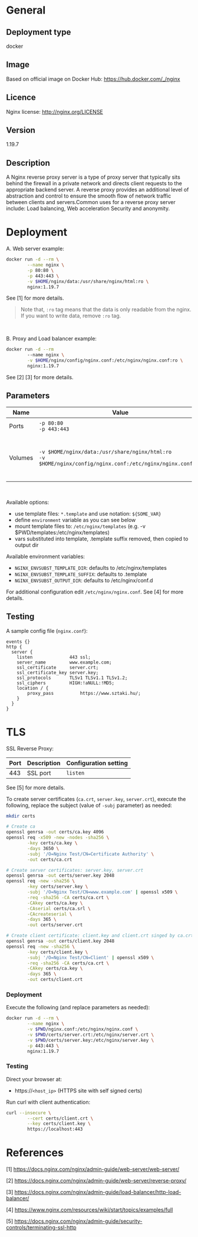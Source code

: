 # General

## Deployment type

docker

## Image

Based on official image on Docker Hub: https://hub.docker.com/_/nginx

## Licence

Nginx license: http://nginx.org/LICENSE

## Version

1.19.7

## Description

A Nginx reverse proxy server is a type of proxy server that typically sits behind the firewall in a private network and directs client requests to the appropriate backend server. A reverse proxy provides an additional level of abstraction and control to ensure the smooth flow of network traffic between clients and servers.Common uses for a reverse proxy server include: Load balancing, Web acceleration Security and anonymity.

# Deployment

A. Web server example:

```sh
docker run -d --rm \
        --name nginx \
        -p 80:80 \
        -p 443:443 \
        -v $HOME/nginx/data:/usr/share/nginx/html:ro \
        nginx:1.19.7
```

See [1] for more details.

> Note that, `:ro` tag means that the data is only readable from the nginx. If you want to write data, remove `:ro` tag.

<br/>

B. Proxy and Load balancer example:

```sh
docker run -d --rm
        --name nginx \
        -v $HOME/nginx/config/nginx.conf:/etc/nginx/nginx.conf:ro \
        nginx:1.19.7
```

See [2] [3] for more details.

## Parameters

|Name|Value|Description|
|-|-|-|
|Ports|`-p 80:80`<br/>`-p 443:443`| HTTP port<br/> HTTPS port |
|Volumes|`-v $HOME/nginx/data:/usr/share/nginx/html:ro`<br/>`-v $HOME/nginx/config/nginx.conf:/etc/nginx/nginx.conf:ro` | Store the required files and data <br/> Nginx configuration file |

<br/>

Available options:
- use template files: ```*.template``` and use notation: ```${SOME_VAR}```
- define ```environment``` variable as you can see below
- mount template files to: ```/etc/nginx/templates``` (e.g. -v $PWD/templates:/etc/nginx/templates)
- vars substituted into template, .template suffix removed, then copied to output dir

Available environment variables:
- `NGINX_ENVSUBST_TEMPLATE_DIR`: defaults to /etc/nginx/templates
- `NGINX_ENVSUBST_TEMPLATE_SUFFIX`: defaults to .template
- `NGINX_ENVSUBST_OUTPUT_DIR`: defaults to /etc/nginx/conf.d

For additional configuration edit `/etc/nginx/nginx.conf`. See [4] for more details.

## Testing

A sample config file (```nginx.conf```):
```nginx
events {}
http {
  server {
    listen              443 ssl;
    server_name         www.example.com;
    ssl_certificate     server.crt;
    ssl_certificate_key server.key;
    ssl_protocols       TLSv1 TLSv1.1 TLSv1.2;
    ssl_ciphers         HIGH:!aNULL:!MD5;
    location / {
        proxy_pass          https://www.sztaki.hu/;
    }
  }
}
```

# TLS

SSL Reverse Proxy:

|Port|Description|Configuration setting|
|-|-|-|
|443| SSL port | `listen` |

See [5] for more details.

To create server certificates (`ca.crt`, `server.key`, `server.crt`), execute the following, replace the subject (value of `-subj` parameter) as needed:

```sh
mkdir certs

# Create ca
openssl genrsa -out certs/ca.key 4096
openssl req -x509 -new -nodes -sha256 \
        -key certs/ca.key \
        -days 3650 \
        -subj '/O=Nginx Test/CN=Certificate Authority' \
        -out certs/ca.crt

# Create server certificates: server.key, server.crt
openssl genrsa -out certs/server.key 2048
openssl req -new -sha256 \
        -key certs/server.key \
        -subj '/O=Nginx Test/CN=www.example.com' | openssl x509 \
        -req -sha256 -CA certs/ca.crt \
        -CAkey certs/ca.key \
        -CAserial certs/ca.srl \
        -CAcreateserial \
        -days 365 \
        -out certs/server.crt

# Create client certificate: client.key and client.crt singed by ca.crt
openssl genrsa -out certs/client.key 2048
openssl req -new -sha256 \
        -key certs/client.key \
        -subj '/O=Nginx Test/CN=Client' | openssl x509 \
        -req -sha256 -CA certs/ca.crt \
        -CAkey certs/ca.key \
        -days 365 \
        -out certs/client.crt
```

### Deployment

Execute the following (and replace parameters as needed):

```sh
docker run -d --rm \
        --name nginx \
        -v $PWD/nginx.conf:/etc/nginx/nginx.conf \
        -v $PWD/certs/server.crt:/etc/nginx/server.crt \
        -v $PWD/certs/server.key:/etc/nginx/server.key \
        -p 443:443 \
        nginx:1.19.7
```

### Testing

Direct your browser at:

- https://`<host_ip>` (HTTPS site with self signed certs)

Run curl with client authentication:

```sh
curl --insecure \
        --cert certs/client.crt \
        --key certs/client.key \
        https://localhost:443
```

# References

[1] https://docs.nginx.com/nginx/admin-guide/web-server/web-server/

[2] https://docs.nginx.com/nginx/admin-guide/web-server/reverse-proxy/

[3] https://docs.nginx.com/nginx/admin-guide/load-balancer/http-load-balancer/

[4] https://www.nginx.com/resources/wiki/start/topics/examples/full

[5] https://docs.nginx.com/nginx/admin-guide/security-controls/terminating-ssl-http

